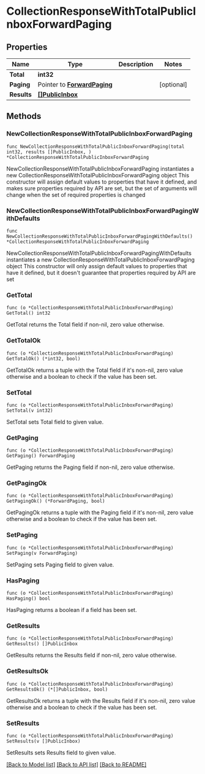 # CollectionResponseWithTotalPublicInboxForwardPaging

## Properties

Name | Type | Description | Notes
------------ | ------------- | ------------- | -------------
**Total** | **int32** |  | 
**Paging** | Pointer to [**ForwardPaging**](ForwardPaging.md) |  | [optional] 
**Results** | [**[]PublicInbox**](PublicInbox.md) |  | 

## Methods

### NewCollectionResponseWithTotalPublicInboxForwardPaging

`func NewCollectionResponseWithTotalPublicInboxForwardPaging(total int32, results []PublicInbox, ) *CollectionResponseWithTotalPublicInboxForwardPaging`

NewCollectionResponseWithTotalPublicInboxForwardPaging instantiates a new CollectionResponseWithTotalPublicInboxForwardPaging object
This constructor will assign default values to properties that have it defined,
and makes sure properties required by API are set, but the set of arguments
will change when the set of required properties is changed

### NewCollectionResponseWithTotalPublicInboxForwardPagingWithDefaults

`func NewCollectionResponseWithTotalPublicInboxForwardPagingWithDefaults() *CollectionResponseWithTotalPublicInboxForwardPaging`

NewCollectionResponseWithTotalPublicInboxForwardPagingWithDefaults instantiates a new CollectionResponseWithTotalPublicInboxForwardPaging object
This constructor will only assign default values to properties that have it defined,
but it doesn't guarantee that properties required by API are set

### GetTotal

`func (o *CollectionResponseWithTotalPublicInboxForwardPaging) GetTotal() int32`

GetTotal returns the Total field if non-nil, zero value otherwise.

### GetTotalOk

`func (o *CollectionResponseWithTotalPublicInboxForwardPaging) GetTotalOk() (*int32, bool)`

GetTotalOk returns a tuple with the Total field if it's non-nil, zero value otherwise
and a boolean to check if the value has been set.

### SetTotal

`func (o *CollectionResponseWithTotalPublicInboxForwardPaging) SetTotal(v int32)`

SetTotal sets Total field to given value.


### GetPaging

`func (o *CollectionResponseWithTotalPublicInboxForwardPaging) GetPaging() ForwardPaging`

GetPaging returns the Paging field if non-nil, zero value otherwise.

### GetPagingOk

`func (o *CollectionResponseWithTotalPublicInboxForwardPaging) GetPagingOk() (*ForwardPaging, bool)`

GetPagingOk returns a tuple with the Paging field if it's non-nil, zero value otherwise
and a boolean to check if the value has been set.

### SetPaging

`func (o *CollectionResponseWithTotalPublicInboxForwardPaging) SetPaging(v ForwardPaging)`

SetPaging sets Paging field to given value.

### HasPaging

`func (o *CollectionResponseWithTotalPublicInboxForwardPaging) HasPaging() bool`

HasPaging returns a boolean if a field has been set.

### GetResults

`func (o *CollectionResponseWithTotalPublicInboxForwardPaging) GetResults() []PublicInbox`

GetResults returns the Results field if non-nil, zero value otherwise.

### GetResultsOk

`func (o *CollectionResponseWithTotalPublicInboxForwardPaging) GetResultsOk() (*[]PublicInbox, bool)`

GetResultsOk returns a tuple with the Results field if it's non-nil, zero value otherwise
and a boolean to check if the value has been set.

### SetResults

`func (o *CollectionResponseWithTotalPublicInboxForwardPaging) SetResults(v []PublicInbox)`

SetResults sets Results field to given value.



[[Back to Model list]](../README.md#documentation-for-models) [[Back to API list]](../README.md#documentation-for-api-endpoints) [[Back to README]](../README.md)


